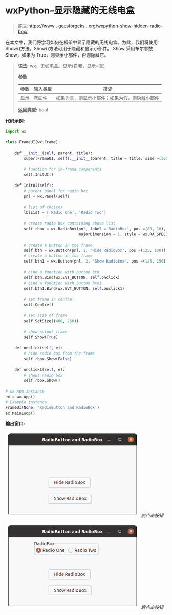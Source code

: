 # wxPython–显示隐藏的无线电盒

> 原文:[https://www . geesforgeks . org/wxpython-show-hidden-radio-box/](https://www.geeksforgeeks.org/wxpython-show-hidden-radio-box/)

在本文中，我们将学习如何在框架中显示隐藏的无线电盒。为此，我们将使用 Show()方法。Show()方法可用于隐藏和显示小部件。
Show 采用布尔参数 Show，如果为 True，则显示小部件，否则隐藏它。

> **语法:** wx。无线电盒。显示(自我，显示=真)
> 
> **参数**
> 
> | 参数 | 输入类型 | 描述 |
> | --- | --- | --- |
> | 显示 | 弯曲件 | 如果为真，则显示小部件；如果为假，则隐藏小部件 |
> 
> **返回类型:** bool

**代码示例:**

```py
import wx

class FrameUI(wx.Frame):

    def __init__(self, parent, title):
        super(FrameUI, self).__init__(parent, title = title, size =(300, 200))

        # function for in-frame components
        self.InitUI()

    def InitUI(self):
        # parent panel for radio box
        pnl = wx.Panel(self)

        # list of choices
        lblList = ['Radio One', 'Radio Two']

        # create radio box containing above list
        self.rbox = wx.RadioBox(pnl, label ='RadioBox', pos =(80, 10), choices = lblList,
                                majorDimension = 1, style = wx.RA_SPECIFY_ROWS)

        # create a button in the frame
        self.btn = wx.Button(pnl, 1, "Hide RadioBox", pos =(125, 100));
        # create a button in the frame
        self.btn1 = wx.Button(pnl, 2, "Show RadioBox", pos =(125, 150));

        # bind a function with button btn
        self.btn.Bind(wx.EVT_BUTTON, self.onclick)
        # bind a function with button btn1
        self.btn1.Bind(wx.EVT_BUTTON, self.onclick1)

        # set frame in centre
        self.Centre()

        # set size of frame
        self.SetSize((400, 250))

        # show output frame
        self.Show(True)

    def onclick(self, e):
        # hide radio box from the frame
        self.rbox.Show(False)

    def onclick1(self, e):
        # shows radio box
        self.rbox.Show()

# wx App instance
ex = wx.App()
# Example instance
FrameUI(None, 'RadioButton and RadioBox')
ex.MainLoop()
```

**输出窗口:**

![](img/cb2307801b098e6865f340ca163b6f35.png)
*前点击按钮*

![](img/1bc5a19d46a8f2972a613bf4f1b519c4.png)
*后点击按钮*